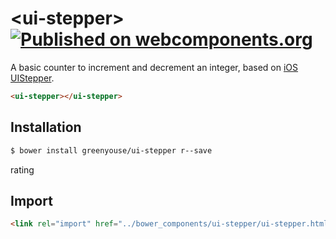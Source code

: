 # \<ui-stepper\> [![Published on webcomponents.org](https://img.shields.io/badge/webcomponents.org-published-blue.svg)](https://www.webcomponents.org/element/greenyouse/ui-stepper)

A basic counter to increment and decrement an integer, based on [iOS UIStepper](https://developer.apple.com/documentation/uikit/uistepper).

<!-- 
```
<custom-element-demo>
  <template>
    <script src="../webcomponentsjs/webcomponents-lite.js"></script>
    <link rel="import" href="ui-stepper.html">

    <next-code-block></next-code-block>
  </template>
</custom-element-demo>
```
 -->
 
 ```html
 <ui-stepper></ui-stepper>
 ```

## Installation

```sh
$ bower install greenyouse/ui-stepper r--save
```
rating 
## Import

```html
<link rel="import" href="../bower_components/ui-stepper/ui-stepper.html">
```